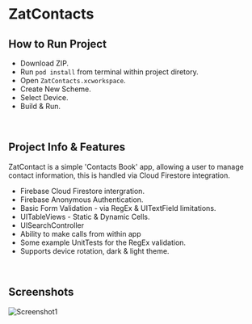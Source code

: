 # ZatContacts

## How to Run Project
* Download ZIP.
* Run `pod install` from terminal within project diretory. 
* Open `ZatContacts.xcworkspace`.
* Create New Scheme.
* Select Device.
* Build & Run.

</br>

## Project Info & Features
ZatContact is a simple 'Contacts Book' app, allowing a user to manage contact information, this is handled via Cloud Firestore integration. 

* Firebase Cloud Firestore intergration.
* Firebase Anonymous Authentication.
* Basic Form Validation - via RegEx & UITextField limitations.
* UITableViews - Static & Dynamic Cells.
* UISearchController
* Ability to make calls from within app
* Some example UnitTests for the RegEx validation. 
* Supports device rotation, dark & light theme.

</br>

## Screenshots
![Screenshot1][100]

<!-- Image References -->
[100]: https://i.imgur.com/Alg7YTF.png "Screenshot 1"






